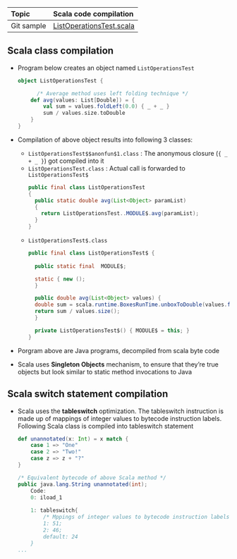 | Topic | Scala code compilation |
| :--- | :--- |
| Git sample | [ListOperationsTest.scala](https://github.com/inbravo/scala-src/blob/master/src/main/scala/com/inbravo/lang/ListOperationsTest.scala)|


##	Scala class compilation

*	Program below creates an object named `ListOperationsTest`
	```scala
	object ListOperationsTest {
	
		  /* Average method uses left folding technique */
		def avg(values: List[Double]) = {
			val sum = values.foldLeft(0.0) { _ + _ }
			sum / values.size.toDouble
		}
	}
	```
*	Compilation of above object results into following 3 classes: 
	*	`ListOperationsTest$$anonfun$1.class` 		: 	The anonymous closure (`{ _ + _ }`) got compiled into it
	*	`ListOperationsTest.class`		      	:	Actual call is forwarded to `ListOperationsTest$`
		```java
		public final class ListOperationsTest
		{
		  public static double avg(List<Object> paramList)
		  {
		    return ListOperationsTest..MODULE$.avg(paramList);
		  }
		}
		```
	*	`ListOperationsTest$.class`
		```java
		public final class ListOperationsTest$ {
		  
		  public static final  MODULE$;

		  static { new ();
		  }

		  public double avg(List<Object> values) { 
		  double sum = scala.runtime.BoxesRunTime.unboxToDouble(values.foldLeft(scala.runtime.BoxesRunTime.boxToDouble(0.0D), new ListOperationsTest..anonfun.1()));
		  return sum / values.size(); 
		  }

		  private ListOperationsTest$() { MODULE$ = this; }
		}
		```

*	Porgram above are Java programs, decompiled from scala byte code
*	Scala uses **Singleton Objects** mechanism, to ensure that they’re true objects but look similar to static method invocations to Java

##	Scala switch statement compilation
*	Scala uses the **tableswitch** optimization. The tableswitch instruction is made up of mappings of integer values to bytecode instruction labels. Following Scala class is compiled into tableswitch statement
	```scala
	def unannotated(x: Int) = x match {
		case 1 => "One"
		case 2 => "Two!"
		case z => z + "?"
	}
	```
	```java
	/* Equivalent bytecode of above Scala method */
	public java.lang.String unannotated(int);
		Code:
		0: iload_1
		
		1: tableswitch{ 
			/* Mppings of integer values to bytecode instruction labels (or line numbers) *
			1: 51;
			2: 46;
			default: 24
		}
	...	
	```
